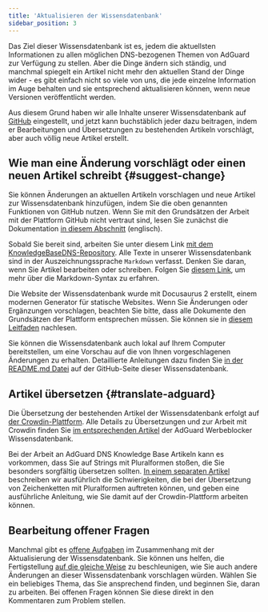 ```yaml
---
title: 'Aktualisieren der Wissensdatenbank'
sidebar_position: 3
---
```


Das Ziel dieser Wissensdatenbank ist es, jedem die aktuellsten Informationen zu allen möglichen DNS-bezogenen Themen von AdGuard zur Verfügung zu stellen. Aber die Dinge ändern sich ständig, und manchmal spiegelt ein Artikel nicht mehr den aktuellen Stand der Dinge wider - es gibt einfach nicht so viele von uns, die jede einzelne Information im Auge behalten und sie entsprechend aktualisieren können, wenn neue Versionen veröffentlicht werden.

Aus diesem Grund haben wir alle Inhalte unserer Wissensdatenbank auf [GitHub](https://github.com/AdguardTeam/KnowledgeBaseDNS) eingestellt, und jetzt kann buchstäblich jeder dazu beitragen, indem er Bearbeitungen und Übersetzungen zu bestehenden Artikeln vorschlägt, aber auch völlig neue Artikel erstellt.

## Wie man eine Änderung vorschlägt oder einen neuen Artikel schreibt {#suggest-change}

Sie können Änderungen an aktuellen Artikeln vorschlagen und neue Artikel zur Wissensdatenbank hinzufügen, indem Sie die oben genannten Funktionen von GitHub nutzen. Wenn Sie mit den Grundsätzen der Arbeit mit der Plattform GitHub nicht vertraut sind, lesen Sie zunächst die Dokumentation [in diesem Abschnitt](https://docs.github.com/en) (englisch).

Sobald Sie bereit sind, arbeiten Sie unter diesem Link [mit dem KnowledgeBaseDNS-Repository](https://github.com/AdguardTeam/KnowledgeBaseDNS). Alle Texte in unserer Wissensdatenbank sind in der Auszeichnungssprache `Markdown` verfasst. Denken Sie daran, wenn Sie Artikel bearbeiten oder schreiben. Folgen Sie [diesem Link](https://docs.github.com/en/get-started/writing-on-github/getting-started-with-writing-and-formatting-on-github/basic-writing-and-formatting-syntax), um mehr über die Markdown-Syntax zu erfahren.

Die Website der Wissensdatenbank wurde mit Docusaurus 2 erstellt, einem modernen Generator für statische Websites. Wenn Sie Änderungen oder Ergänzungen vorschlagen, beachten Sie bitte, dass alle Dokumente den Grundsätzen der Plattform entsprechen müssen. Sie können sie in [diesem Leitfaden](https://docusaurus.io/docs/category/guides) nachlesen.

Sie können die Wissensdatenbank auch lokal auf Ihrem Computer bereitstellen, um eine Vorschau auf die von Ihnen vorgeschlagenen Änderungen zu erhalten. Detaillierte Anleitungen dazu finden Sie [in der README.md Datei](https://github.com/AdguardTeam/KnowledgeBaseDNS/blob/master/README.md) auf der GitHub-Seite dieser Wissensdatenbank.

## Artikel übersetzen {#translate-adguard}

Die Übersetzung der bestehenden Artikel der Wissensdatenbank erfolgt auf [der Crowdin-Plattform](https://crowdin.com/project/adguard-knowledge-bases). Alle Details zu Übersetzungen und zur Arbeit mit Crowdin finden Sie [im entsprechenden Artikel](https://adguard.com/kb/miscellaneous/contribute/translate/plural-forms/) der AdGuard Werbeblocker Wissensdatenbank.

Bei der Arbeit an AdGuard DNS Knowledge Base Artikeln kann es vorkommen, dass Sie auf Strings mit Pluralformen stoßen, die Sie besonders sorgfältig übersetzen sollten. [In einem separaten Artikel](https://adguard.com/kb/miscellaneous/contribute/translate/plural-forms/) beschreiben wir ausführlich die Schwierigkeiten, die bei der Übersetzung von Zeichenketten mit Pluralformen auftreten können, und geben eine ausführliche Anleitung, wie Sie damit auf der Crowdin-Plattform arbeiten können.

## Bearbeitung offener Fragen

Manchmal gibt es [offene Aufgaben](https://github.com/AdguardTeam/KnowledgeBaseDNS/issues/) im Zusammenhang mit der Aktualisierung der Wissensdatenbank. Sie können uns helfen, die Fertigstellung [auf die gleiche Weise](#suggest-change) zu beschleunigen, wie Sie auch andere Änderungen an dieser Wissensdatenbank vorschlagen würden. Wählen Sie ein beliebiges Thema, das Sie ansprechend finden, und beginnen Sie, daran zu arbeiten. Bei offenen Fragen können Sie diese direkt in den Kommentaren zum Problem stellen.
